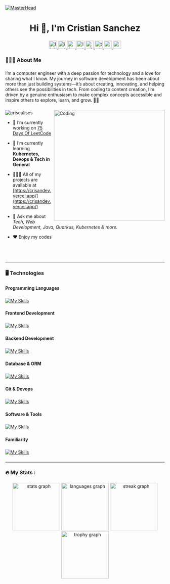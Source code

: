 [![MasterHead](https://mir-s3-cdn-cf.behance.net/project_modules/fs/22b22287602523.5dbd29081561d.gif)](https://crisandev.vercel.app)

###

<h1 align="center">Hi 👋, I'm Cristian Sanchez</h1>

###

<div align="center">
  <a href="https://www.linkedin.com/in/criseulises/" target="_blank">
    <img src="https://img.shields.io/static/v1?message=LinkedIn&logo=linkedin&label=&color=0077B5&logoColor=white&labelColor=&style=for-the-badge" height="25" alt="linkedin logo"  />
  </a>
  <a href="https://instagram.com/criseulises" target="_blank">
    <img src="https://img.shields.io/static/v1?message=Instagram&logo=instagram&label=&color=E4405F&logoColor=white&labelColor=&style=for-the-badge" height="25" alt="instagram logo"  />
  </a>
  <a href="https://www.hackerrank.com/criseulises" target="_blank">
    <img src="https://img.shields.io/static/v1?message=HackerRank&logo=hackerrank&label=&color=2EC866&logoColor=white&labelColor=&style=for-the-badge" height="25" alt="hackerrank logo"  />
  </a>
  <a href="https://leetcode.com/u/criseulises/" target="_blank">
    <img src="https://img.shields.io/static/v1?message=LeetCode&logo=leetcode&label=&color=FFA116&logoColor=white&labelColor=&style=for-the-badge" height="25" alt="leetcode logo"  />
  </a>
  <a href="https://github.com/criseulises" target="_blank">
    <img src="https://img.shields.io/static/v1?message=GitHub&logo=github&label=&color=181717&logoColor=white&labelColor=&style=for-the-badge" height="25" alt="github logo"  />
  </a>
  <a href="https://twitter.com/criseulises" target="_blank">
    <img src="https://img.shields.io/static/v1?message=Twitter&logo=twitter&label=&color=1DA1F2&logoColor=white&labelColor=&style=for-the-badge" height="25" alt="twitter logo"  />
  </a>
    <a href="https://www.reddit.com/user/criseulises" target="_blank">
    <img src="https://img.shields.io/static/v1?message=Reddit&logo=reddit&label=&color=FF4500&logoColor=white&labelColor=&style=for-the-badge" height="25" alt="reddit logo"  />
  </a>
  <a href="https://www.youtube.com/@criseulises" target="_blank">
    <img src="https://img.shields.io/static/v1?message=YouTube&logo=youtube&label=&color=FF0000&logoColor=white&labelColor=&style=for-the-badge" height="25" alt="youtube logo"  />
  </a>
</div>

###

<h3 align="left">👨🏻‍💻  About Me</h3>

###

<p align="left">I’m a computer engineer with a deep passion for technology and a love for sharing what I know. My journey in software development has been about more than just building systems—it’s about creating, innovating, and helping others see the possibilities in tech. From coding to content creation, I’m driven by a genuine enthusiasm to make complex concepts accessible and inspire others to explore, learn, and grow. 🚀💡</p>

###

<img align="right" alt="Coding" width="350" src="https://www.reddit.com/media?url=https%3A%2F%2Fi.redd.it%2F1d11s820dgm91.gif">


<p align="left"> <img src="https://komarev.com/ghpvc/?username=criseulises&label=Profile%20views&color=0e75b6&style=flat" alt="criseulises" /> </p>

- 🔭 I’m currently working on [75 Days Of LeetCode](https://github.com/criseulises/75daysLeetCode)

- 🌱 I’m currently learning **Kubernetes, Devops & Tech in General**

- 👨🏻‍💻 All of my projects are available at [https://crisandev.vercel.app/](https://crisandev.vercel.app/)

- 💬 Ask me about *Tech, Web Development, Java, Quarkus, Kubernetes & more.*
  
- ❤️ Enjoy my codes

###

<br>
<br>

------------
<h3 align="left">🖥️   Technologies</h3>

###

<h4 align="left">Programming Languages</h4>

###

[![My Skills](https://skillicons.dev/icons?i=java,js,cpp,py&perline=8)](https://skillicons.dev)

###

<h4 align="left">Frontend Development</h4>

###

[![My Skills](https://skillicons.dev/icons?i=react,angular,bootstrap,html,css,sass,webpack&perline=8)](https://skillicons.dev)

###

<h4 align="left">Backend Development</h4>

###

[![My Skills](https://skillicons.dev/icons?i=spring,nodejs,express&perline=8)](https://skillicons.dev)

###

<h4 align="left">Database & ORM</h4>

###

[![My Skills](https://skillicons.dev/icons?i=mysql,mongodb,sequelize,hibernate&perline=8)](https://skillicons.dev)

###

<h4 align="left">Git & Devops</h4>

###

[![My Skills](https://skillicons.dev/icons?i=git,github,bitbucket,docker&perline=8)](https://skillicons.dev)

###

<h4 align="left">Software & Tools</h4>

###

[![My Skills](https://skillicons.dev/icons?i=figma,ai,postman,androidstudio,idea,vscode&perline=8)](https://skillicons.dev)

###

<h4 align="left">Familiarity</h4>

###

[![My Skills](https://skillicons.dev/icons?i=cs,flutter&perline=8)](https://skillicons.dev)

</div>

###

------------
<h3 align="left">🔥   My Stats :</h3>

###

<div align="center">
  <img src="https://github-readme-stats.vercel.app/api?username=criseulises&hide_title=false&hide_rank=false&show_icons=true&include_all_commits=true&count_private=true&disable_animations=false&theme=dracula&locale=en&hide_border=false&order=1" height="150" alt="stats graph"  />
  <img src="https://github-readme-stats.vercel.app/api/top-langs?username=criseulises&locale=en&hide_title=false&layout=compact&card_width=320&langs_count=5&theme=dracula&hide_border=false&order=2" height="150" alt="languages graph"  />
  <img src="https://streak-stats.demolab.com?user=criseulises&locale=en&mode=daily&theme=dracula&hide_border=false&border_radius=5&order=3" height="150" alt="streak graph"  />
  <img src="https://github-profile-trophy.vercel.app?username=criseulises&theme=dracula&column=-1&row=1&margin-w=8&margin-h=8&no-bg=false&no-frame=false&order=4" height="150" alt="trophy graph"  />
</div>

###
